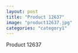 ```yaml
---
layout: post
title: "Product 12637"
image: "product12637.jpg"
categories: "category1"
---
```

Product 12637
